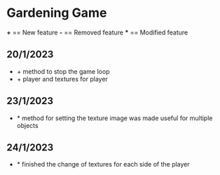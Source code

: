 # Gardening Game
<b>+</b> == New feature
<b>-</b> == Removed feature
<b>*</b> == Modified feature
## 20/1/2023
<ul>
    <li> + method to stop the game loop</li>
    <li> + player and textures for player</li>
</ul>

## 23/1/2023
<ul>
    <li> * method for setting the texture image was made useful for multiple objects</li>
</ul>

## 24/1/2023
<ul>
    <li> * finished the change of textures for each side of the player</li>
</ul>
